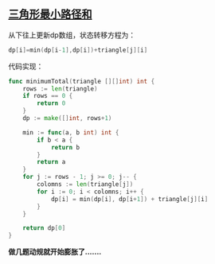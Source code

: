## [三角形最小路径和](https://leetcode-cn.com/problems/triangle/)

从下往上更新dp数组，状态转移方程为：

```go
dp[i]=min(dp[i-1],dp[i])+triangle[j][i]
```

代码实现：

```go
func minimumTotal(triangle [][]int) int {
	rows := len(triangle)
	if rows == 0 {
		return 0
	}
	dp := make([]int, rows+1)

	min := func(a, b int) int {
		if b < a {
			return b
		}
		return a
	}
	for j := rows - 1; j >= 0; j-- {
		colomns := len(triangle[j])
		for i := 0; i < colomns; i++ {
			dp[i] = min(dp[i], dp[i+1]) + triangle[j][i]
		}
	}

	return dp[0]
}
```



**做几题动规就开始膨胀了.......**